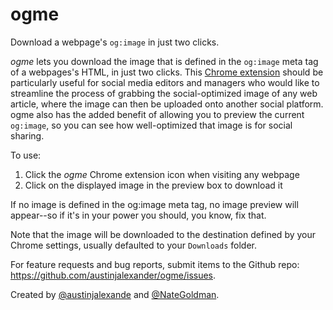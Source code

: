# ogme

Download a webpage's `og:image` in just two clicks.

*ogme* lets you download the image that is defined in the `og:image` meta tag of a webpages's HTML, in just two clicks. This <a href="https://chrome.google.com/webstore/detail/ogme/kkhddppbaabnelnahdndgjhiddnbchbo" target="_blank">Chrome extension</a> should be particularly useful for social media editors and managers who would like to streamline the process of grabbing the social-optimized image of any web article, where the image can then be uploaded onto another social platform. ogme also has the added benefit of allowing you to preview the current `og:image`, so you can see how well-optimized that image is for social sharing.

To use:

1) Click the *ogme* Chrome extension icon when visiting any webpage
2) Click on the displayed image in the preview box to download it

If no image is defined in the og:image meta tag, no image preview will appear--so if it's in your power you should, you know, fix that.  

Note that the image will be downloaded to the destination defined by your Chrome settings, usually defaulted to your `Downloads` folder.

For feature requests and bug reports, submit items to the Github repo: https://github.com/austinjalexander/ogme/issues.

Created by <a href="https://twitter.com/austinjalexande" target="_blank">@austinjalexande</a> and <a href="https://twitter.com/NateGoldman" target="_blank">@NateGoldman</a>.



